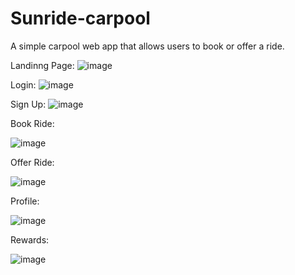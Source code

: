 # Sunride-carpool 
A simple carpool web app that allows users to book or offer a ride.

Landinng Page:
![image](https://github.com/user-attachments/assets/9dc7cf03-0de4-46f7-bc7b-4cbc4098fbfc)

Login:
![image](https://github.com/user-attachments/assets/2b585ee1-0652-4465-8713-d410c41a2275)

Sign Up:
![image](https://github.com/user-attachments/assets/db6ae336-4912-4841-b43c-129c29022c52)

Book Ride:

![image](https://github.com/user-attachments/assets/27f2974d-2d3f-4a50-93c4-d8491b5f32c0)

Offer Ride:

![image](https://github.com/user-attachments/assets/2a457df5-0a34-41c8-8e2a-c74374a05a3e)

Profile:

![image](https://github.com/user-attachments/assets/bb14a657-0a26-48e5-8d06-0f3c0555a026)

Rewards:

![image](https://github.com/user-attachments/assets/5eb82321-58d1-4893-ae69-fc908622cbef)

